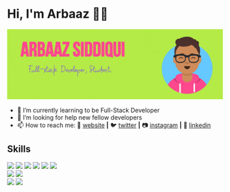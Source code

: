 # Hi, I'm Arbaaz 👋😄
<img src="https://github.com/arbaazsama/arbaazsama/blob/master/gh-header-image-cropped.jpg" alt="banner that says Arbaaz Siddiqui - Full Stack Developer, calongside a cartoon illustration of Arbaaz">


- 🌱 I’m currently learning to be Full-Stack Developer
- 🤔 I’m looking for help new fellow developers
- 📫 How to reach me: 
🏡 [website][website] **|** 
🐦 [twitter][twitter] **|** 
📷 [instagram][instagram] **|** 
👔 [linkedin][Linkedin]

[website]: https://arbaazsama.github.io/profile/
[twitter]: https://twitter.com/justarbaaz
[instagram]: https://instagram.com/iarbaazsiddiqui
[linkedin]: https://linkedin.com/in/arbaazsiddiqui
## Skills
<img src="https://img.shields.io/badge/HTML5-ff7851" /> <img src="https://img.shields.io/badge/CSS3-44b2fb" /> <img src="https://img.shields.io/badge/JavaScript -adfc03" /> <img src="https://img.shields.io/badge/Bootstrap -563d7c" />
<img src="https://img.shields.io/badge/Python -41b883" />
<img src="https://img.shields.io/badge/CSS5 -FF0000" />  
<img src="https://img.shields.io/badge/React.js -1cc4b4" />
<img src="https://img.shields.io/badge/Java -FF0000" />  
<img src="https://img.shields.io/badge/Illustrator -ff7b19" />
<img src="https://img.shields.io/badge/Photoshop -30a8fe" />

</br>

